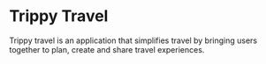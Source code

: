 # Trippy Travel

Trippy travel is an application that simplifies travel by bringing users together to plan, create and share travel experiences.